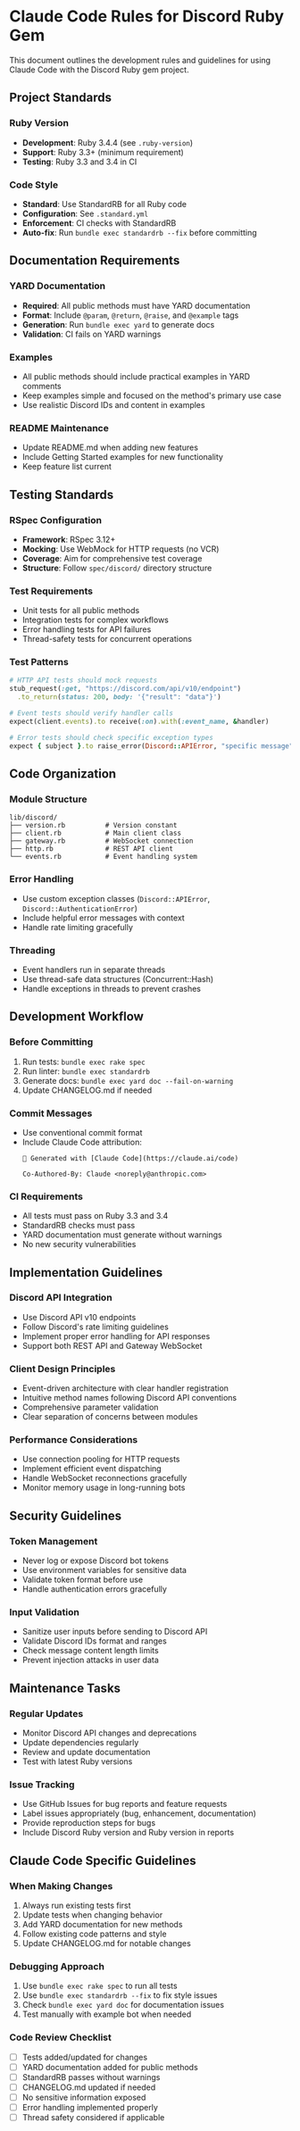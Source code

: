 # Claude Code Rules for Discord Ruby Gem

This document outlines the development rules and guidelines for using Claude Code with the Discord Ruby gem project.

## Project Standards

### Ruby Version
- **Development**: Ruby 3.4.4 (see `.ruby-version`)
- **Support**: Ruby 3.3+ (minimum requirement)
- **Testing**: Ruby 3.3 and 3.4 in CI

### Code Style
- **Standard**: Use StandardRB for all Ruby code
- **Configuration**: See `.standard.yml`
- **Enforcement**: CI checks with StandardRB
- **Auto-fix**: Run `bundle exec standardrb --fix` before committing

## Documentation Requirements

### YARD Documentation
- **Required**: All public methods must have YARD documentation
- **Format**: Include `@param`, `@return`, `@raise`, and `@example` tags
- **Generation**: Run `bundle exec yard` to generate docs
- **Validation**: CI fails on YARD warnings

### Examples
- All public methods should include practical examples in YARD comments
- Keep examples simple and focused on the method's primary use case
- Use realistic Discord IDs and content in examples

### README Maintenance
- Update README.md when adding new features
- Include Getting Started examples for new functionality
- Keep feature list current

## Testing Standards

### RSpec Configuration
- **Framework**: RSpec 3.12+
- **Mocking**: Use WebMock for HTTP requests (no VCR)
- **Coverage**: Aim for comprehensive test coverage
- **Structure**: Follow `spec/discord/` directory structure

### Test Requirements
- Unit tests for all public methods
- Integration tests for complex workflows
- Error handling tests for API failures
- Thread-safety tests for concurrent operations

### Test Patterns
```ruby
# HTTP API tests should mock requests
stub_request(:get, "https://discord.com/api/v10/endpoint")
  .to_return(status: 200, body: '{"result": "data"}')

# Event tests should verify handler calls
expect(client.events).to receive(:on).with(:event_name, &handler)

# Error tests should check specific exception types
expect { subject }.to raise_error(Discord::APIError, "specific message")
```

## Code Organization

### Module Structure
```
lib/discord/
├── version.rb          # Version constant
├── client.rb           # Main client class
├── gateway.rb          # WebSocket connection
├── http.rb             # REST API client
└── events.rb           # Event handling system
```

### Error Handling
- Use custom exception classes (`Discord::APIError`, `Discord::AuthenticationError`)
- Include helpful error messages with context
- Handle rate limiting gracefully

### Threading
- Event handlers run in separate threads
- Use thread-safe data structures (Concurrent::Hash)
- Handle exceptions in threads to prevent crashes

## Development Workflow

### Before Committing
1. Run tests: `bundle exec rake spec`
2. Run linter: `bundle exec standardrb`
3. Generate docs: `bundle exec yard doc --fail-on-warning`
4. Update CHANGELOG.md if needed

### Commit Messages
- Use conventional commit format
- Include Claude Code attribution:
  ```
  🤖 Generated with [Claude Code](https://claude.ai/code)
  
  Co-Authored-By: Claude <noreply@anthropic.com>
  ```

### CI Requirements
- All tests must pass on Ruby 3.3 and 3.4
- StandardRB checks must pass
- YARD documentation must generate without warnings
- No new security vulnerabilities

## Implementation Guidelines

### Discord API Integration
- Use Discord API v10 endpoints
- Follow Discord's rate limiting guidelines
- Implement proper error handling for API responses
- Support both REST API and Gateway WebSocket

### Client Design Principles
- Event-driven architecture with clear handler registration
- Intuitive method names following Discord API conventions
- Comprehensive parameter validation
- Clear separation of concerns between modules

### Performance Considerations
- Use connection pooling for HTTP requests
- Implement efficient event dispatching
- Handle WebSocket reconnections gracefully
- Monitor memory usage in long-running bots

## Security Guidelines

### Token Management
- Never log or expose Discord bot tokens
- Use environment variables for sensitive data
- Validate token format before use
- Handle authentication errors gracefully

### Input Validation
- Sanitize user inputs before sending to Discord API
- Validate Discord IDs format and ranges
- Check message content length limits
- Prevent injection attacks in user data

## Maintenance Tasks

### Regular Updates
- Monitor Discord API changes and deprecations
- Update dependencies regularly
- Review and update documentation
- Test with latest Ruby versions

### Issue Tracking
- Use GitHub Issues for bug reports and feature requests
- Label issues appropriately (bug, enhancement, documentation)
- Provide reproduction steps for bugs
- Include Discord Ruby version and Ruby version in reports

## Claude Code Specific Guidelines

### When Making Changes
1. Always run existing tests first
2. Update tests when changing behavior
3. Add YARD documentation for new methods
4. Follow existing code patterns and style
5. Update CHANGELOG.md for notable changes

### Debugging Approach
1. Use `bundle exec rake spec` to run all tests
2. Use `bundle exec standardrb --fix` to fix style issues
3. Check `bundle exec yard doc` for documentation issues
4. Test manually with example bot when needed

### Code Review Checklist
- [ ] Tests added/updated for changes
- [ ] YARD documentation added for public methods
- [ ] StandardRB passes without warnings
- [ ] CHANGELOG.md updated if needed
- [ ] No sensitive information exposed
- [ ] Error handling implemented properly
- [ ] Thread safety considered if applicable
